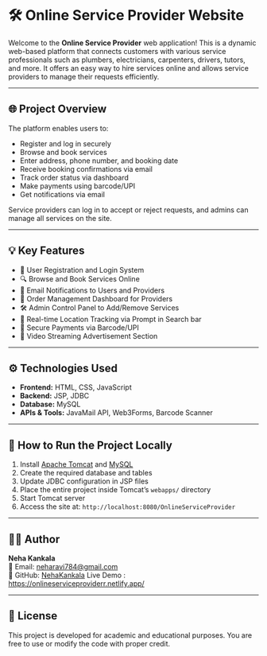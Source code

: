 # 🛠️ Online Service Provider Website

Welcome to the **Online Service Provider** web application! This is a dynamic web-based platform that connects customers with various service professionals such as plumbers, electricians, carpenters, drivers, tutors, and more. It offers an easy way to hire services online and allows service providers to manage their requests efficiently.

---

## 🌐 Project Overview

The platform enables users to:

- Register and log in securely
- Browse and book services
- Enter address, phone number, and booking date
- Receive booking confirmations via email
- Track order status via dashboard 
- Make payments using barcode/UPI
- Get notifications via email

Service providers can log in to accept or reject requests, and admins can manage all services on the site.

---

## 💡 Key Features

- 👤 User Registration and Login System
- 🔍 Browse and Book Services Online
- 📧 Email Notifications to Users and Providers
- 🧾 Order Management Dashboard for Providers
- 🛠️ Admin Control Panel to Add/Remove Services
- 📍 Real-time Location Tracking via Prompt in Search bar
- 💸 Secure Payments via Barcode/UPI
- 🎥 Video Streaming Advertisement Section

---

## ⚙️ Technologies Used

- **Frontend:** HTML, CSS, JavaScript
- **Backend:** JSP, JDBC
- **Database:** MySQL
- **APIs & Tools:** JavaMail API, Web3Forms, Barcode Scanner

---

## 🚀 How to Run the Project Locally

1. Install [Apache Tomcat](https://tomcat.apache.org/) and [MySQL](https://www.mysql.com/)
2. Create the required database and tables
3. Update JDBC configuration in JSP files
4. Place the entire project inside Tomcat’s `webapps/` directory
5. Start Tomcat server
6. Access the site at: `http://localhost:8080/OnlineServiceProvider`

---

## 👩‍💻 Author

**Neha Kankala**  
📧 Email: neharavi784@gmail.com  
🔗 GitHub: [NehaKankala](https://github.com/NehaKankala)
Live Demo : https://onlineserviceproviderr.netlify.app/

---

## 📜 License

This project is developed for academic and educational purposes. You are free to use or modify the code with proper credit.


